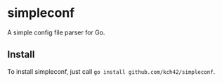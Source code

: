 # simpleconf

A simple config file parser for Go.

## Install

To install simpleconf, just call `go install github.com/kch42/simpleconf`.
